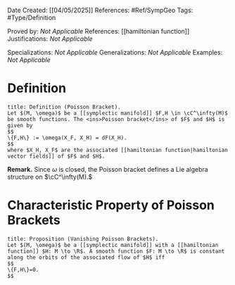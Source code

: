 <div class="topSpace"></div>

Date Created: [[04/05/2025]]
References: #Ref/SympGeo 
Tags: #Type/Definition

Proved by: <i>Not Applicable</i>
References: [[hamiltonian function]]
Justifications: <i>Not Applicable</i>

Specializations: <i>Not Applicable</i>
Generalizations: <i>Not Applicable</i>
Examples: <i>Not Applicable</i>

# Definition

``` ad-Definition
title: Definition (Poisson Bracket).
Let $(M, \omega)$ be a [[symplectic manifold]] $F,H \in \cC^\infty(M)$ be smooth functions. The <ins>Poisson bracket</ins> of $F$ and $H$ is given by
$$
\{F,H\} := \omega(X_F, X_H) = dF(X_H).
$$
where $X_H, X_F$ are the associated [[hamiltonian function|hamiltonian vector fields]] of $F$ and $H$.
```

**Remark.**
Since $\omega$ is closed, the Poisson bracket defines a Lie algebra structure on $\cC^\infty(M).$

# Characteristic Property of Poisson Brackets

 ``` ad-Proposition
title: Proposition (Vanishing Poisson Brackets).
Let $(M, \omega)$ be a [[symplectic manifold]] with a [[hamiltonian function]] $H: M \to \R$. A smooth function $F: M \to \R$ is constant along the orbits of the associated flow of $H$ iff
$$
\{F,H\}=0.
$$

```